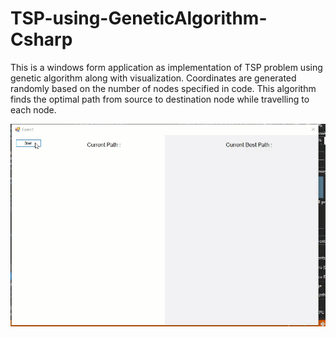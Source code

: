 # TSP-using-GeneticAlgorithm-Csharp

This is a windows form application as implementation of TSP problem using genetic algorithm along with visualization. Coordinates are generated randomly based on the number of nodes specified in code. This algorithm finds the optimal path from source to destination node while travelling to each node.

![solution](https://github.com/iamsky13/TSP-using-GeneticAlgorithm-Csharp/blob/main/image/demo.gif)
